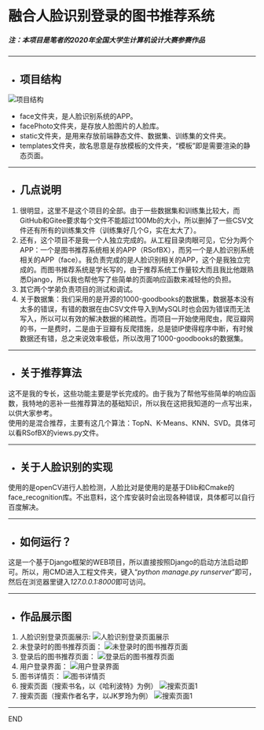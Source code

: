 # 融合人脸识别登录的图书推荐系统
##### 注：本项目是笔者的2020年全国大学生计算机设计大赛参赛作品
***
* ## 项目结构
![项目结构](./99.png)
* face文件夹，是人脸识别系统的APP。
* facePhoto文件夹，是存放人脸图片的人脸库。
* static文件夹，是用来存放前端静态文件、数据集、训练集的文件夹。
* templates文件夹，故名思意是存放模板的文件夹，“模板”即是需要渲染的静态页面。
***
* ## 几点说明
1. 很明显，这里不是这个项目的全部。由于一些数据集和训练集比较大，而GitHub和Gitee要求每个文件不能超过100Mb的大小，所以删掉了一些CSV文件还有所有的训练集文件（训练集好几个G，实在太大了）。
2. 还有，这个项目不是我一个人独立完成的。从工程目录肉眼可见，它分为两个APP：一个是图书推荐系统相关的APP（RSofBX），而另一个是人脸识别系统相关的APP（face）。我负责完成的是人脸识别相关的APP，这个是我独立完成的。而图书推荐系统是学长写的，由于推荐系统工作量较大而且我比他跟熟悉Django，所以我也帮他写了些简单的页面响应函数来减轻他的负担。
3. 其它两个学弟负责项目的测试和调试。
4. 关于数据集：我们采用的是开源的1000-goodbooks的数据集，数据基本没有太多的错误，有错的数据在由CSV文件导入到MySQL时也会因为错误而无法写入，所以可以有效的解决数据的稀疏性。而项目一开始使用爬虫，爬豆瓣网的书，一是费时，二是由于豆瓣有反爬措施，总是锁IP使得程序中断，有时候数据还有错，总之来说效率极低，所以改用了1000-goodbooks的数据集。
***
* ## 关于推荐算法
这不是我的专长，这些功能主要是学长完成的。由于我为了帮他写些简单的响应函数，我特地的恶补一些推荐算法的基础知识，所以我在这把我知道的一点写出来，以供大家参考。  
使用的是混合推荐，主要有这几个算法：TopN、K-Means、KNN、SVD。具体可以看RSofBX的views.py文件。
***
* ## 关于人脸识别的实现
使用的是openCV进行人脸检测，人脸比对是使用的是基于Dlib和Cmake的face_recognition库。不出意料，这个库安装时会出现各种错误，具体都可以自行百度解决。
***
* ## 如何运行？
这是一个基于Django框架的WEB项目，所以直接按照Django的启动方法启动即可。所以，用CMD进入工程文件夹，键入“*python manage.py runserver*”即可，然后在浏览器里键入*127.0.0.1:8000*即可访问。
***
* ## 作品展示图
1. 人脸识别登录页面展示:
![人脸识别登录页面展示](./7.png)
2. 未登录时的图书推荐页面：
![未登录时的图书推荐页面](./1.png)
3. 登录后的图书推荐页面：
![登录后的图书推荐页面](./3.png)
4. 用户登录界面：
![用户登录界面](./2.png)
5. 图书详情页：
![图书详情页](./4.png)
6. 搜索页面（搜索书名，以《哈利波特》为例）
![搜索页面1](./5.png)
7. 搜索页面（搜索作者名字，以JK罗玲为例）
![搜索页面1](./6.png)
***
END


